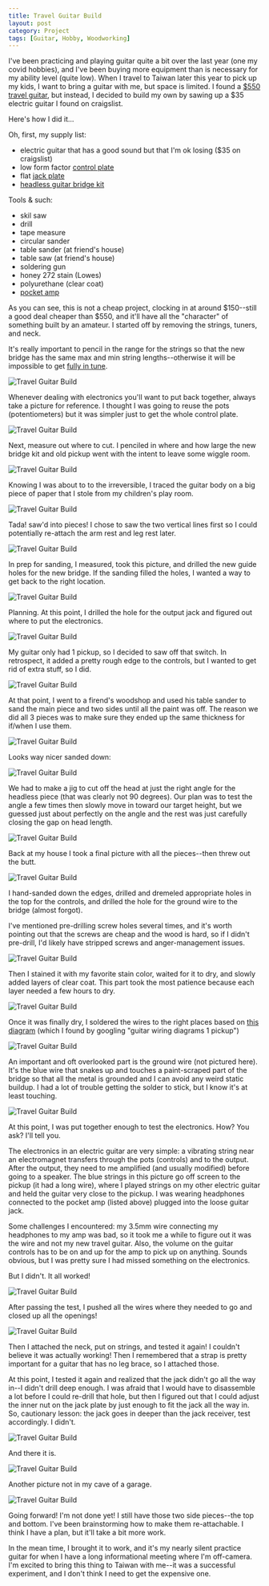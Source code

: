 ```yaml
---
title: Travel Guitar Build
layout: post
category: Project
tags: [Guitar, Hobby, Woodworking]
---
```


I've been practicing and playing guitar quite a bit over the last year (one my covid hobbies), and I've been buying more equipment than is necessary for my ability level (quite low). When I travel to Taiwan later this year to pick up my kids, I want to bring a guitar with me, but space is limited. I found a [$550 travel guitar](https://www.amazon.com/dp/B07QPSHN5C), but instead, I decided to build my own by sawing up a $35 electric guitar I found on craigslist.

Here's how I did it...

<!-- more -->

Oh, first, my supply list:
- electric guitar that has a good sound but that I'm ok losing ($35 on craigslist)
- low form factor [control plate](https://www.amazon.com/gp/product/B08CN5D1BP)
- flat [jack plate](https://www.amazon.com/gp/product/B083331C5J)
- [headless guitar bridge kit](https://www.amazon.com/gp/product/B075XQKXDW)

Tools & such:
- skil saw
- drill
- tape measure
- circular sander
- table sander (at friend's house)
- table saw (at friend's house)
- soldering gun
- honey 272 stain (Lowes)
- polyurethane (clear coat)
- [pocket amp](https://www.amazon.com/gp/product/B07W3K92ZM)

As you can see, this is not a cheap project, clocking in at around $150--still a good deal cheaper than $550, and it'll have all the "character" of something built by an amateur. I started off by removing the strings, tuners, and neck.

It's really important to pencil in the range for the strings so that the new bridge has the same max and min string lengths--otherwise it will be impossible to get [fully in tune](https://www.sweetwater.com/sweetcare/articles/guitar-setup-part-3-intonation/).

![Travel Guitar Build](/public/images/travel-guitar/travel-guitar-00.jpg)

Whenever dealing with electronics you'll want to put back together, always take a picture for reference. I thought I was going to reuse the pots (potentiometers) but it was simpler just to get the whole control plate.

![Travel Guitar Build](/public/images/travel-guitar/travel-guitar-01.jpg)

Next, measure out where to cut. I penciled in where and how large the new bridge kit and old pickup went with the intent to leave some wiggle room.

![Travel Guitar Build](/public/images/travel-guitar/travel-guitar-02.jpg)

Knowing I was about to to the irreversible, I traced the guitar body on a big piece of paper that I stole from my children's play room.

![Travel Guitar Build](/public/images/travel-guitar/travel-guitar-03.jpg)

Tada! saw'd into pieces! I chose to saw the two vertical lines first so I could potentially re-attach the arm rest and leg rest later.

![Travel Guitar Build](/public/images/travel-guitar/travel-guitar-04.jpg)

In prep for sanding, I measured, took this picture, and drilled the new guide holes for the new bridge. If the sanding filled the holes, I wanted a way to get back to the right location.

![Travel Guitar Build](/public/images/travel-guitar/travel-guitar-05.jpg)

Planning. At this point, I drilled the hole for the output jack and figured out where to put the electronics.

![Travel Guitar Build](/public/images/travel-guitar/travel-guitar-06.jpg)

My guitar only had 1 pickup, so I decided to saw off that switch. In retrospect, it added a pretty rough edge to the controls, but I wanted to get rid of extra stuff, so I did.

![Travel Guitar Build](/public/images/travel-guitar/travel-guitar-07.jpg)

At that point, I went to a firend's woodshop and used his table sander to sand the main piece and two sides until all the paint was off. The reason we did all 3 pieces was to make sure they ended up the same thickness for if/when I use them.

![Travel Guitar Build](/public/images/travel-guitar/travel-guitar-08.jpg)

Looks way nicer sanded down:

![Travel Guitar Build](/public/images/travel-guitar/travel-guitar-09.jpg)

We had to make a jig to cut off the head at just the right angle for the headless piece (that was clearly not 90 degrees). Our plan was to test the angle a few times then slowly move in toward our target height, but we guessed just about perfectly on the angle and the rest was just carefully closing the gap on head length.

![Travel Guitar Build](/public/images/travel-guitar/travel-guitar-10.jpg)

Back at my house I took a final picture with all the pieces--then threw out the butt.

![Travel Guitar Build](/public/images/travel-guitar/travel-guitar-11.jpg)

I hand-sanded down the edges, drilled and dremeled appropriate holes in the top for the controls, and drilled the hole for the ground wire to the bridge (almost forgot).

I've mentioned pre-drilling screw holes several times, and it's worth pointing out that the screws are cheap and the wood is hard, so if I didn't pre-drill, I'd likely have stripped screws and anger-management issues.

![Travel Guitar Build](/public/images/travel-guitar/travel-guitar-12.jpg)

Then I stained it with my favorite stain color, waited for it to dry, and slowly added layers of clear coat. This part took the most patience because each layer needed a few hours to dry.

![Travel Guitar Build](/public/images/travel-guitar/travel-guitar-13.jpg)

Once it was finally dry, I soldered the wires to the right places based on [this diagram](https://i.pinimg.com/736x/d7/ae/b0/d7aeb086576b397749187a447671e568.jpg) (which I found by googling "guitar wiring diagrams 1 pickup")

![Travel Guitar Build](/public/images/travel-guitar/travel-guitar-14.jpg)

An important and oft overlooked part is the ground wire (not pictured here). It's the blue wire that snakes up and touches a paint-scraped part of the bridge so that all the metal is grounded and I can avoid any weird static buildup. I had a lot of trouble getting the solder to stick, but I know it's at least touching.

![Travel Guitar Build](/public/images/travel-guitar/travel-guitar-15.jpg)

At this point, I was put together enough to test the electronics. How? You ask? I'll tell you.

The electronics in an electric guitar are very simple: a vibrating string near an electromagnet transfers through the pots (controls) and to the output. After the output, they need to me amplified (and usually modified) before going to a speaker. The blue strings in this picture go off screen to the pickup (it had a long wire), where I played strings on my other electric guitar and held the guitar very close to the pickup. I was wearing headphones connected to the pocket amp (listed above) plugged into the loose guitar jack.

Some challenges I encountered: my 3.5mm wire connecting my headphones to my amp was bad, so it took me a while to figure out it was the wire and not my new travel guitar. Also, the volume on the guitar controls has to be on and up for the amp to pick up on anything. Sounds obvious, but I was pretty sure I had missed something on the electronics.

But I didn't. It all worked!

![Travel Guitar Build](/public/images/travel-guitar/travel-guitar-16.jpg)

After passing the test, I pushed all the wires where they needed to go and closed up all the openings!

![Travel Guitar Build](/public/images/travel-guitar/travel-guitar-17.jpg)

Then I attached the neck, put on strings, and tested it again! I couldn't believe it was actually working! Then I remembered that a strap is pretty important for a guitar that has no leg brace, so I attached those.

At this point, I tested it again and realized that the jack didn't go all the way in--I didn't drill deep enough. I was afraid that I would have to disassemble a lot before I could re-drill that hole, but then I figured out that I could adjust the inner nut on the jack plate by just enough to fit the jack all the way in. So, cautionary lesson: the jack goes in deeper than the jack receiver, test accordingly. I didn't.

![Travel Guitar Build](/public/images/travel-guitar/travel-guitar-18.jpg)

And there it is.

![Travel Guitar Build](/public/images/travel-guitar/travel-guitar-19.jpg)

Another picture not in my cave of a garage.

![Travel Guitar Build](/public/images/travel-guitar/travel-guitar-20.jpg)

Going forward! I'm not done yet! I still have those two side pieces--the top and bottom. I've been brainstorming how to make them re-attachable. I think I have a plan, but it'll take a bit more work.

In the mean time, I brought it to work, and it's my nearly silent practice guitar for when I have a long informational meeting where I'm off-camera. I'm excited to bring this thing to Taiwan with me--it was a successful experiment, and I don't think I need to get the expensive one.
